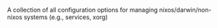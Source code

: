 A collection of all configuration options for managing nixos/darwin/non-nixos systems (e.g., services, xorg)
